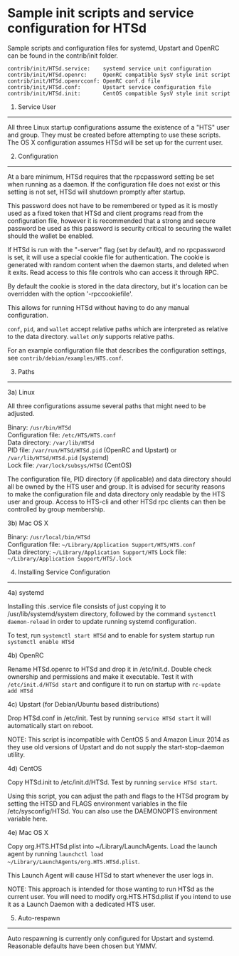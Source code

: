 Sample init scripts and service configuration for HTSd
==========================================================

Sample scripts and configuration files for systemd, Upstart and OpenRC
can be found in the contrib/init folder.

    contrib/init/HTSd.service:    systemd service unit configuration
    contrib/init/HTSd.openrc:     OpenRC compatible SysV style init script
    contrib/init/HTSd.openrcconf: OpenRC conf.d file
    contrib/init/HTSd.conf:       Upstart service configuration file
    contrib/init/HTSd.init:       CentOS compatible SysV style init script

1. Service User
---------------------------------

All three Linux startup configurations assume the existence of a "HTS" user
and group.  They must be created before attempting to use these scripts.
The OS X configuration assumes HTSd will be set up for the current user.

2. Configuration
---------------------------------

At a bare minimum, HTSd requires that the rpcpassword setting be set
when running as a daemon.  If the configuration file does not exist or this
setting is not set, HTSd will shutdown promptly after startup.

This password does not have to be remembered or typed as it is mostly used
as a fixed token that HTSd and client programs read from the configuration
file, however it is recommended that a strong and secure password be used
as this password is security critical to securing the wallet should the
wallet be enabled.

If HTSd is run with the "-server" flag (set by default), and no rpcpassword is set,
it will use a special cookie file for authentication. The cookie is generated with random
content when the daemon starts, and deleted when it exits. Read access to this file
controls who can access it through RPC.

By default the cookie is stored in the data directory, but it's location can be overridden
with the option '-rpccookiefile'.

This allows for running HTSd without having to do any manual configuration.

`conf`, `pid`, and `wallet` accept relative paths which are interpreted as
relative to the data directory. `wallet` *only* supports relative paths.

For an example configuration file that describes the configuration settings,
see `contrib/debian/examples/HTS.conf`.

3. Paths
---------------------------------

3a) Linux

All three configurations assume several paths that might need to be adjusted.

Binary:              `/usr/bin/HTSd`  
Configuration file:  `/etc/HTS/HTS.conf`  
Data directory:      `/var/lib/HTSd`  
PID file:            `/var/run/HTSd/HTSd.pid` (OpenRC and Upstart) or `/var/lib/HTSd/HTSd.pid` (systemd)  
Lock file:           `/var/lock/subsys/HTSd` (CentOS)  

The configuration file, PID directory (if applicable) and data directory
should all be owned by the HTS user and group.  It is advised for security
reasons to make the configuration file and data directory only readable by the
HTS user and group.  Access to HTS-cli and other HTSd rpc clients
can then be controlled by group membership.

3b) Mac OS X

Binary:              `/usr/local/bin/HTSd`  
Configuration file:  `~/Library/Application Support/HTS/HTS.conf`  
Data directory:      `~/Library/Application Support/HTS`
Lock file:           `~/Library/Application Support/HTS/.lock`

4. Installing Service Configuration
-----------------------------------

4a) systemd

Installing this .service file consists of just copying it to
/usr/lib/systemd/system directory, followed by the command
`systemctl daemon-reload` in order to update running systemd configuration.

To test, run `systemctl start HTSd` and to enable for system startup run
`systemctl enable HTSd`

4b) OpenRC

Rename HTSd.openrc to HTSd and drop it in /etc/init.d.  Double
check ownership and permissions and make it executable.  Test it with
`/etc/init.d/HTSd start` and configure it to run on startup with
`rc-update add HTSd`

4c) Upstart (for Debian/Ubuntu based distributions)

Drop HTSd.conf in /etc/init.  Test by running `service HTSd start`
it will automatically start on reboot.

NOTE: This script is incompatible with CentOS 5 and Amazon Linux 2014 as they
use old versions of Upstart and do not supply the start-stop-daemon utility.

4d) CentOS

Copy HTSd.init to /etc/init.d/HTSd. Test by running `service HTSd start`.

Using this script, you can adjust the path and flags to the HTSd program by
setting the HTSD and FLAGS environment variables in the file
/etc/sysconfig/HTSd. You can also use the DAEMONOPTS environment variable here.

4e) Mac OS X

Copy org.HTS.HTSd.plist into ~/Library/LaunchAgents. Load the launch agent by
running `launchctl load ~/Library/LaunchAgents/org.HTS.HTSd.plist`.

This Launch Agent will cause HTSd to start whenever the user logs in.

NOTE: This approach is intended for those wanting to run HTSd as the current user.
You will need to modify org.HTS.HTSd.plist if you intend to use it as a
Launch Daemon with a dedicated HTS user.

5. Auto-respawn
-----------------------------------

Auto respawning is currently only configured for Upstart and systemd.
Reasonable defaults have been chosen but YMMV.
